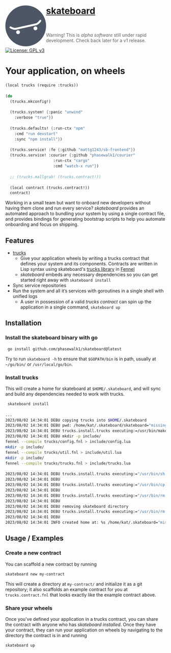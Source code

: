 <div align="left">
    <h1 >
        <a href="https://github.com/phasewalk1/skateboard">
            skateboard 
            <img src="./assets/skateboard.svg" align="left"/>
        </a>
    </h1>
</div>

<br/>

>> Warning! This is _alpha software_ still under rapid development. Check back later for a v1 release.

[![License: GPL v3](https://img.shields.io/badge/License-GPLv3-blue.svg)](https://www.gnu.org/licenses/gpl-3.0)

# Your application, on wheels
```scheme
(local trucks (require :trucks))

(do
  (trucks.mkconfig!)

  (trucks.system! {:panic "unwind"
    :verbose "true"})

  (trucks.defaults! {:run-ctx "npm"
    :cmd "run devstart"
    :sync "npm install"})

  (trucks.service! :fe {:github "mattg1243/sb-frontend"})
  (trucks.service! :courier {:github "phasewalk1/courier"
                     :run-ctx "cargo"
                     :cmd "watch-x run"})

  ;; (trucks.mallgrab! (trucks.contract!))

  (local contract (trucks.contract!))
  contract)
```

Working in a small team but want to onboard new developers without having them clone and run every service? *skateboard* provides an automated approach to bundling your system by using a single contract file, and provides bindings for generating bootstrap scripts to help you automate onboarding and focus on shipping.
## Features
- [trucks](https://github.com/phasewalk1/skateboard/blob/master/contracts/trucks.contract.fnl)
    - Give your application wheels by writing a trucks contract that defines your system and its components. Contracts are written in Lisp syntax using skateboard's [trucks library](https://github.com/phasewalk1/skateboard/blob/master/trucks/trucks.fnl) in [Fennel](https://fennel-lang.org)
    - _skateboard_ embeds any necessary dependencies so you can get started right away with `skateboard install`
- Sync service repositories
- Run the system and all it’s services with goroutines in a single shell with unified logs
  - A user in possession of a valid _trucks contract_ can spin up the application in a single command, `skateboard up`

## Installation

### Install the skateboard binary with go

```bash
 go install github.com/phasewalk1/skateboard@latest
```

Try to run `skateboard -h` to ensure that `$GOPATH/bin` is in path, usually at `~/go/bin/` or `/usr/local/go/bin`.

### Install trucks
This will create a home for skateboard at `$HOME/.skateboard`, and will sync and build any dependencies needed to work with trucks. 
```bash
 skateboard install

...
2023/08/02 14:34:01 DEBU copying trucks into $HOME/.skateboard
2023/08/02 14:34:01 DEBU pwd: /home/kat/.skateboard/skateboard="missing value"
2023/08/02 14:34:01 DEBU trucks.install.trucks executing:=/usr/bin/make
2023/08/02 14:34:01 DEBU mkdir -p include/
fennel --compile trucks/config.fnl > include/config.lua
mkdir -p include/
fennel --compile trucks/util.fnl > include/util.lua
mkdir -p include/
fennel --compile trucks/trucks.fnl > include/trucks.lua

2023/08/02 14:34:01 DEBU trucks.install.trucks executing:="/usr/bin/sh -c cp -r include/*.lua ../include"
2023/08/02 14:34:01 DEBU
2023/08/02 14:34:01 DEBU trucks.install.trucks executing:="/usr/bin/cp -r trucks .."
2023/08/02 14:34:01 DEBU
2023/08/02 14:34:01 DEBU trucks.install.trucks executing:="/usr/bin/rm ../trucks/installer.go"
2023/08/02 14:34:01 DEBU
2023/08/02 14:34:01 DEBU removing skateboard directory
2023/08/02 14:34:01 DEBU trucks.install.trucks executing:="/usr/bin/rm -rf skateboard"
2023/08/02 14:34:01 DEBU
2023/08/02 14:34:01 INFO created home at: %s /home/kat/.skateboard="missing value"

```

## Usage / Examples
### Create a new contract
You can scaffold a new contract by running
```bash
skateboard new my-contract
```
This will create a directory at `my-contract/` and initialize it as a git repository; it also scaffolds an example contract for you at `trucks.contract.fnl` that looks exactly like the example contract above.

### Share your wheels
Once you've defined your application in a trucks contract, you can share the contract with anyone who has _skateboard installed_. Once they have your contract, they can run your application on wheels by navigating to the directory the contract is in and running
```bash
skateboard up
```
